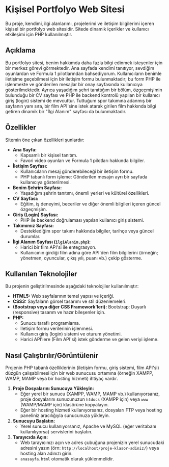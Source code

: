 # Kişisel Portfolyo Web Sitesi

Bu proje, kendimi, ilgi alanlarımı, projelerimi ve iletişim bilgilerimi içeren kişisel bir portfolyo web sitesidir. Sitede dinamik içerikler ve kullanıcı etkileşimi için PHP kullanılmıştır.

## Açıklama

Bu portfolyo sitesi, benim hakkımda daha fazla bilgi edinmek isteyenler için bir merkez görevi görmektedir. Ana sayfada kendimi tanıtıyor, sevdiğim oyunlardan ve Formula 1 pilotlarından bahsediyorum. Kullanıcıların benimle iletişime geçebilmesi için bir iletişim formu bulunmaktadır; bu form PHP ile işlenmekte ve gönderilen mesajlar bir onay sayfasında kullanıcıya gösterilmektedir. Ayrıca yaşadığım şehri tanıttığım bir bölüm, özgeçmişimin bulunduğu bir CV sayfası ve PHP ile backend kontrolü yapılan bir kullanıcı giriş (login) sistemi de mevcuttur. Tuttuğum spor takımına adanmış bir sayfanın yanı sıra, bir film API'sine istek atarak girilen film hakkında bilgi getiren dinamik bir "İlgi Alanım" sayfası da bulunmaktadır.

## Özellikler

Sitemin öne çıkan özellikleri şunlardır:

* **Ana Sayfa:**
    * Kapsamlı bir kişisel tanıtım.
    * Favori video oyunları ve Formula 1 pilotları hakkında bilgiler.
* **İletişim Sayfası:**
    * Kullanıcıların mesaj gönderebileceği bir iletişim formu.
    * PHP tabanlı form işleme: Gönderilen mesajın ayrı bir sayfada kullanıcıya gösterilmesi.
* **Benim Şehrim Sayfası:**
    * Yaşadığım şehrin tanıtımı, önemli yerleri ve kültürel özellikleri.
* **CV Sayfası:**
    * Eğitim, iş deneyimi, beceriler ve diğer önemli bilgileri içeren güncel özgeçmişim.
* **Giriş (Login) Sayfası:**
    * PHP ile backend doğrulaması yapılan kullanıcı giriş sistemi. 
* **Takımımız Sayfası:**
    * Desteklediğim spor takımı hakkında bilgiler, tarihçe veya güncel durumlar.
* **İlgi Alanım Sayfası (`ilgiAlanim.php`):**
    * Harici bir film API'si ile entegrasyon.
    * Kullanıcının girdiği film adına göre API'den film bilgilerini (örneğin; yönetmen, oyuncular, çıkış yılı, puanı vb.) çekip gösterme.

## Kullanılan Teknolojiler

Bu projenin geliştirilmesinde aşağıdaki teknolojiler kullanılmıştır:

* **HTML5:** Web sayfalarının temel yapısı ve içeriği.
* **CSS3:** Sayfaların görsel tasarımı ve stil düzenlemeleri.
* **(Bootstrap veya diğer CSS Framework'leri):** Bootstrap: Duyarlı (responsive) tasarım ve hazır bileşenler için.
* **PHP:**
    * Sunucu taraflı programlama.
    * İletişim formu verilerinin işlenmesi.
    * Kullanıcı giriş (login) sistemi ve oturum yönetimi.
    * Harici API'lere (Film API'si) istek gönderme ve gelen veriyi işleme.


## Nasıl Çalıştırılır/Görüntülenir

Projenin PHP tabanlı özelliklerinin (iletişim formu, giriş sistemi, film API'si) düzgün çalışabilmesi için bir web sunucusu ortamına (örneğin XAMPP, WAMP, MAMP veya bir hosting hizmeti) ihtiyaç vardır.

1.  **Proje Dosyalarını Sunucuya Yükleyin:**
    * Eğer yerel bir sunucu (XAMPP, WAMP, MAMP vb.) kullanıyorsanız, proje dosyalarını sunucunuzun `htdocs` (XAMPP için) veya `www` (WAMP/MAMP için) klasörüne kopyalayın.
    * Eğer bir hosting hizmeti kullanıyorsanız, dosyaları FTP veya hosting paneliniz aracılığıyla sunucunuza yükleyin.
2.  **Sunucuyu Başlatın:**
    * Yerel sunucu kullanıyorsanız, Apache ve MySQL (eğer veritabanı kullanılıyorsa) servislerini başlatın.
3.  **Tarayıcıda Açın:**
    * Web tarayıcınızı açın ve adres çubuğuna projenizin yerel sunucudaki adresini yazın (örn: `http://localhost/proje-klasor-adiniz/`) veya hosting alan adınızı girin.
    * `anasayfa.html` otomatik olarak yüklenmelidir.




